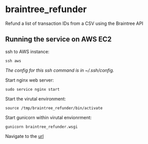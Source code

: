 # braintree_refunder

Refund a list of transaction IDs from a CSV using the Braintree API

## Running the service on AWS EC2

ssh to AWS instance:

`ssh aws`

_The config for this ssh command is in ~/.ssh/config._

Start nginx web server:

`sudo service nginx start`

Start the virutal environment:

`source /tmp/braintree_refunder/bin/activate`

Start gunicorn within virutal envionrment:

`gunicorn braintree_refunder.wsgi`

Navigate to the [url](http://ec2-34-212-0-78.us-west-2.compute.amazonaws.com/)
